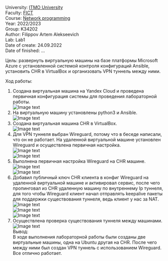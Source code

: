 University: [ITMO University](https://itmo.ru/ru/)  
Faculty: [FICT](https://fict.itmo.ru)  
Course: [Network programming](https://github.com/itmo-ict-faculty/network-programming)  
Year: 2022/2023  
Group: K34202  
Author: Filippov Artem Alekseevich  
Lab: Lab1  
Date of create: 24.09.2022  
Date of finished: ...  

Цель:  развернуть виртуальную машины на базе платформы Microsoft Azure с установленной системой контроля конфигураций Ansible, установить CHR в VirtualBox и организовать VPN туннель между ними.  

Ход работы:  

1.	Создана виртуальная машина на Yandex Cloud и проведена первичная конфигурация системы для проведения лабораторной работы.  
![Image text](https://https://github.com/Artemchikus/2022_2023-network_programming-k34202-filippov_a_a/tree/main/lab1/images/1.png)  
2.	На виртуальную машину установлены python3 и Ansible.    
![Image text](https://https://github.com/Artemchikus/2022_2023-network_programming-k34202-filippov_a_a/tree/main/lab1/images/2.png)  
3.	Создана виртуальная машина CHR в VirtualBox.  
![Image text](https://https://github.com/Artemchikus/2022_2023-network_programming-k34202-filippov_a_a/tree/main/lab1/images/3.png)  
4.	Для VPN туннеля выбран Wireguard, потому что в беседе написали, что он не работает. На удаленной виртуальной машине установлен Wireguard и осуществлена первичная настройка.  
![Image text](https://https://github.com/Artemchikus/2022_2023-network_programming-k34202-filippov_a_a/tree/main/lab1/images/4.png)  
![Image text](https://https://github.com/Artemchikus/2022_2023-network_programming-k34202-filippov_a_a/tree/main/lab1/images/5.png)  
5.	Выполнена первичная настройка Wireguard на CHR машине.  
![Image text](https://https://github.com/Artemchikus/2022_2023-network_programming-k34202-filippov_a_a/tree/main/lab1/images/6.png)  
![Image text](https://https://github.com/Artemchikus/2022_2023-network_programming-k34202-filippov_a_a/tree/main/lab1/images/7.png)  
6.	Добавил публичный ключ CHR клиента в конфиг Wireguard на удаленной виртуальной машине и активировал сервис, после чего пропинговал из CHR удаленную машину по внутреннему Ip туннеля, для того чтобы Wireguard клиент начал отправлять keepalive пакеты для поддержки существования туннеля, ведь клиент у нас за NAT.  
![Image text](https://https://github.com/Artemchikus/2022_2023-network_programming-k34202-filippov_a_a/tree/main/lab1/images/8.png)  
![Image text](https://https://github.com/Artemchikus/2022_2023-network_programming-k34202-filippov_a_a/tree/main/lab1/images/9.png)  
![Image text](https://https://github.com/Artemchikus/2022_2023-network_programming-k34202-filippov_a_a/tree/main/lab1/images/10.png)  
7.	Осуществлена проверка существования туннеля между машинами.  
![Image text](https://https://github.com/Artemchikus/2022_2023-network_programming-k34202-filippov_a_a/tree/main/lab1/images/11.png)  
Вывод:  
В ходе выполнения лабораторной работы были созданы две виртуальные машины, одна на Ubuntu другая на CHR. После чего между ними был создан VPN туннель с использованием Wireguard. Все отлично работает.  

